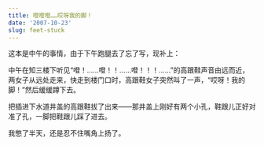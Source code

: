 ```yaml
---
title: 噔噔噔……哎呀我的脚！
date: '2007-10-23'
slug: feet-stuck
---
```


这本是中午的事情，由于下午跑腿去了忘了写，现补上：

中午在知三楼下听见“噔！……噔！！……噔！！！……”的高跟鞋声音由远而近，两女子从远处走来，快走到楼门口时，高跟鞋女子突然叫了一声，“哎呀！我的脚！”然后缓缓蹲下去。

把插进下水道井盖的高跟鞋拔了出来——那井盖上刚好有两个小孔，鞋跟儿正好对准了孔，一脚把鞋跟儿踩了进去。

我憋了半天，还是忍不住嘴角上扬了。

